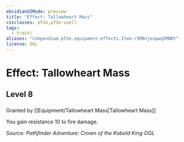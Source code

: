 ```yaml
---
obsidianUIMode: preview
title: "Effect: Tallowheart Mass"
cssclasses: pf2e,pf2e-spell
tags:
  - trait/
aliases: "Compendium.pf2e.equipment-effects.Item.rXM6njevpwqSMNRt"
license: OGL
---
```

# Effect: Tallowheart Mass
## Level 8
### 






Granted by [[Equipment/Tallowheart Mass|Tallowheart Mass]]

You gain resistance 10 to fire damage.

*Source: Pathfinder Adventure: Crown of the Kobold King*
*OGL*